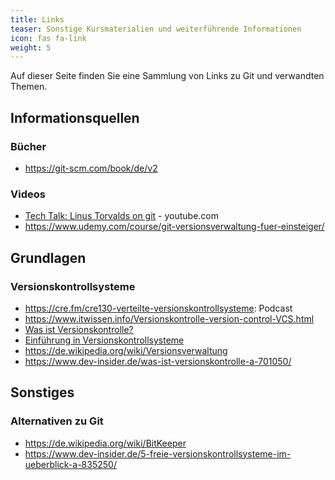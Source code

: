 ```yaml
---
title: Links
teaser: Sonstige Kursmaterialien und weiterführende Informationen
icon: fas fa-link
weight: 5
---
```


Auf dieser Seite finden Sie eine Sammlung von Links zu Git und verwandten Themen.

## Informationsquellen

### Bücher
- https://git-scm.com/book/de/v2

### Videos

- [Tech Talk: Linus Torvalds on git](https://www.youtube.com/watch?v=4XpnKHJAok8) - youtube.com
- https://www.udemy.com/course/git-versionsverwaltung-fuer-einsteiger/

## Grundlagen

### Versionskontrollsysteme

- https://cre.fm/cre130-verteilte-versionskontrollsysteme: Podcast
- https://www.itwissen.info/Versionskontrolle-version-control-VCS.html
- [Was ist Versionskontrolle?](https://www.atlassian.com/de/git/tutorials/what-is-version-control)
- [Einführung in Versionskontrollsysteme](https://wiki.linuxmuster.net/archiv/entwicklung:meta:git-tutorial:version-control)
- https://de.wikipedia.org/wiki/Versionsverwaltung
- https://www.dev-insider.de/was-ist-versionskontrolle-a-701050/

## Sonstiges

### Alternativen zu Git

- https://de.wikipedia.org/wiki/BitKeeper
- https://www.dev-insider.de/5-freie-versionskontrollsysteme-im-ueberblick-a-835250/
